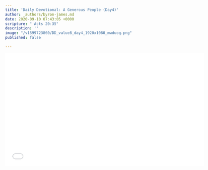 ```yaml
---
title: 'Daily Devotional: A Generous People (Day4)'
author: _authors/byron-james.md
date: 2020-09-10 07:43:05 +0000
scripture: " Acts 20:35"
description: ''
image: "/v1599723860/DD_value8_day4_1920x1080_mwduoq.png"
published: false

---
```

<iframe src="[https://player.vimeo.com/video/456463851](https://player.vimeo.com/video/456463851 "https://player.vimeo.com/video/456463851")" width="640" height="361" frameborder="0" allow="autoplay; fullscreen" allowfullscreen></iframe>